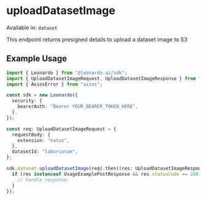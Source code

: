 # uploadDatasetImage
Available in: `dataset`

This endpoint returns presigned details to upload a dataset image to S3

## Example Usage
```typescript
import { Leonardo } from "@leonardo-ai/sdk";
import { UploadDatasetImageRequest, UploadDatasetImageResponse } from "@leonardo-ai/sdk/dist/sdk/models/operations";
import { AxiosError } from "axios";

const sdk = new Leonardo({
  security: {
    bearerAuth: "Bearer YOUR_BEARER_TOKEN_HERE",
  },
});

const req: UploadDatasetImageRequest = {
  requestBody: {
    extension: "natus",
  },
  datasetId: "laboriosam",
};

sdk.dataset.uploadDatasetImage(req).then((res: UploadDatasetImageResponse | AxiosError) => {
  if (res instanceof UsageExamplePostResponse && res.statusCode == 200) {
    // handle response
  }
});
```